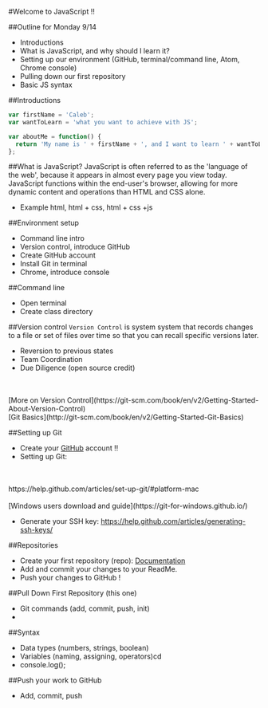 #Welcome to JavaScript !!

##Outline for Monday 9/14
- Introductions
- What is JavaScript, and why should I learn it?
- Setting up our environment (GitHub, terminal/command line, Atom, Chrome console)
- Pulling down our first repository
- Basic JS syntax

##Introductions
```javascript
var firstName = 'Caleb';
var wantToLearn = 'what you want to achieve with JS';

var aboutMe = function() {
  return 'My name is ' + firstName + ', and I want to learn ' + wantToLearn + '!';
};
```

##What is JavaScript?
JavaScript is often referred to as the 'language of the web', because it appears in almost every page you view today. JavaScript functions within the end-user's browser, allowing for more dynamic content and operations than HTML and CSS alone.

- Example html, html + css, html + css +js



##Environment setup
- Command line intro
- Version control, introduce GitHub
- Create GitHub account
- Install Git in terminal
- Chrome, introduce console

##Command line
- Open terminal
- Create class directory

##Version control
`Version Control` is system system that records changes to a file or set of files over time so that you can recall specific versions later.
  - Reversion to previous states
  - Team Coordination
  - Due Diligence (open source credit)
<br>
<br>
[More on Version Control](https://git-scm.com/book/en/v2/Getting-Started-About-Version-Control)
<br>[Git Basics](http://git-scm.com/book/en/v2/Getting-Started-Git-Basics)

##Setting up Git
- Create your [GitHub](https://github.com) account !!
- Setting up Git:
<br>
<br>
https://help.github.com/articles/set-up-git/#platform-mac
<br>
<br>
[Windows users download and guide](https://git-for-windows.github.io/)
<br>

- Generate your SSH key:  https://help.github.com/articles/generating-ssh-keys/

##Repositories
- Create your first repository (repo): [Documentation](https://help.github.com/articles/create-a-repo/)
- Add and commit your changes to your ReadMe.
- Push your changes to GitHub !


##Pull Down First Repository (this one)
- Git commands (add, commit, push, init)
-

##Syntax
- Data types (numbers, strings, boolean)
- Variables (naming, assigning, operators)cd
- console.log();

##Push your work to GitHub
- Add, commit, push
